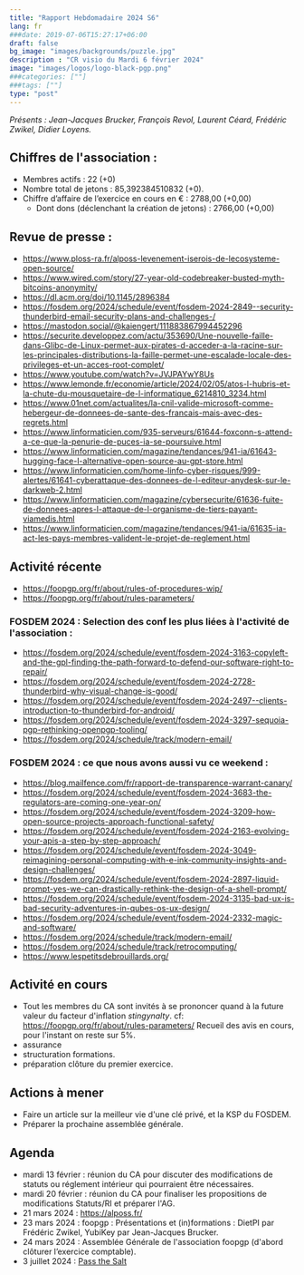 ```yaml
---
title: "Rapport Hebdomadaire 2024 S6"
lang: fr
###date: 2019-07-06T15:27:17+06:00
draft: false
bg_image: "images/backgrounds/puzzle.jpg"
description : "CR visio du Mardi 6 février 2024"
image: "images/logos/logo-black-pgp.png"
###categories: [""]
###tags: [""]
type: "post"
---
```


*Présents : Jean-Jacques Brucker, François Revol, Laurent Céard, Frédéric Zwikel, Didier Loyens.*

## Chiffres de l'association :

* Membres actifs : 22 (+0)
* Nombre total de jetons : 85,392384510832 (+0).
* Chiffre d’affaire de l’exercice en cours en € : 2788,00 (+0,00) 
  * Dont dons (déclenchant la création de jetons) : 2766,00 (+0,00)


## Revue de presse :

* https://www.ploss-ra.fr/alposs-levenement-iserois-de-lecosysteme-open-source/
* https://www.wired.com/story/27-year-old-codebreaker-busted-myth-bitcoins-anonymity/
* https://dl.acm.org/doi/10.1145/2896384
* https://fosdem.org/2024/schedule/event/fosdem-2024-2849--security-thunderbird-email-security-plans-and-challenges-/
* https://mastodon.social/@kaiengert/111883867994452296
* https://securite.developpez.com/actu/353690/Une-nouvelle-faille-dans-Glibc-de-Linux-permet-aux-pirates-d-acceder-a-la-racine-sur-les-principales-distributions-la-faille-permet-une-escalade-locale-des-privileges-et-un-acces-root-complet/
* https://www.youtube.com/watch?v=JVJPAYwY8Us
* https://www.lemonde.fr/economie/article/2024/02/05/atos-l-hubris-et-la-chute-du-mousquetaire-de-l-informatique_6214810_3234.html
* https://www.01net.com/actualites/la-cnil-valide-microsoft-comme-hebergeur-de-donnees-de-sante-des-francais-mais-avec-des-regrets.html
* https://www.linformaticien.com/935-serveurs/61644-foxconn-s-attend-a-ce-que-la-penurie-de-puces-ia-se-poursuive.html
* https://www.linformaticien.com/magazine/tendances/941-ia/61643-hugging-face-l-alternative-open-source-au-gpt-store.html
* https://www.linformaticien.com/home-linfo-cyber-risques/999-alertes/61641-cyberattaque-des-donnees-de-l-editeur-anydesk-sur-le-darkweb-2.html
* https://www.linformaticien.com/magazine/cybersecurite/61636-fuite-de-donnees-apres-l-attaque-de-l-organisme-de-tiers-payant-viamedis.html
* https://www.linformaticien.com/magazine/tendances/941-ia/61635-ia-act-les-pays-membres-valident-le-projet-de-reglement.html


## Activité récente

* https://foopgp.org/fr/about/rules-of-procedures-wip/
* https://foopgp.org/fr/about/rules-parameters/

### FOSDEM 2024 : Selection des conf les plus liées à l'activité de l'association :

* https://fosdem.org/2024/schedule/event/fosdem-2024-3163-copyleft-and-the-gpl-finding-the-path-forward-to-defend-our-software-right-to-repair/
* https://fosdem.org/2024/schedule/event/fosdem-2024-2728-thunderbird-why-visual-change-is-good/
* https://fosdem.org/2024/schedule/event/fosdem-2024-2497--clients-introduction-to-thunderbird-for-android/
* https://fosdem.org/2024/schedule/event/fosdem-2024-3297-sequoia-pgp-rethinking-openpgp-tooling/
* https://fosdem.org/2024/schedule/track/modern-email/

### FOSDEM 2024 : ce que nous avons aussi vu ce weekend :

* https://blog.mailfence.com/fr/rapport-de-transparence-warrant-canary/
* https://fosdem.org/2024/schedule/event/fosdem-2024-3683-the-regulators-are-coming-one-year-on/
* https://fosdem.org/2024/schedule/event/fosdem-2024-3209-how-open-source-projects-approach-functional-safety/
* https://fosdem.org/2024/schedule/event/fosdem-2024-2163-evolving-your-apis-a-step-by-step-approach/
* https://fosdem.org/2024/schedule/event/fosdem-2024-3049-reimagining-personal-computing-with-e-ink-community-insights-and-design-challenges/
* https://fosdem.org/2024/schedule/event/fosdem-2024-2897-liquid-prompt-yes-we-can-drastically-rethink-the-design-of-a-shell-prompt/
* https://fosdem.org/2024/schedule/event/fosdem-2024-3135-bad-ux-is-bad-security-adventures-in-qubes-os-ux-design/
* https://fosdem.org/2024/schedule/event/fosdem-2024-2332-magic-and-software/
* https://fosdem.org/2024/schedule/track/modern-email/
* https://fosdem.org/2024/schedule/track/retrocomputing/
* https://www.lespetitsdebrouillards.org/

## Activité en cours

* Tout les membres du CA sont invités à se prononcer quand à la future valeur du facteur d'inflation *stingynalty*.  cf: https://foopgp.org/fr/about/rules-parameters/ Recueil des avis en cours, pour l'instant on reste sur 5%.
* assurance
* structuration formations.
* préparation clôture du premier exercice.

## Actions à mener

* Faire un article sur la meilleur vie d'une clé privé, et la KSP du FOSDEM.
* Préparer la prochaine assemblée générale.

## Agenda

* mardi 13 février : réunion du CA pour discuter des modifications de statuts ou réglement intérieur qui pourraient être nécessaires.
* mardi 20 février : réunion du CA pour finaliser les propositions de modifications Statuts/RI et préparer l'AG.
* 21 mars 2024 : https://alposs.fr/
* 23 mars 2024 : foopgp : Présentations et (in)formations : DietPI par Frédéric Zwikel, YubiKey par Jean-Jacques Brucker.
* 24 mars 2024 : Assemblée Générale de l'association foopgp (d'abord clôturer l’exercice comptable).
* 3 juillet 2024 : [Pass the Salt](https://2024.pass-the-salt.org)
